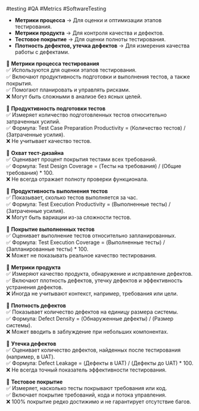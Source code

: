 #testing #QA #Metrics #SoftwareTesting

- **Метрики процесса** → Для оценки и оптимизации этапов тестирования.
- **Метрики продукта** → Для контроля качества и дефектов.
- **Тестовое покрытие** → Для оценки полноты тестирования.
- **Плотность дефектов, утечка дефектов** → Для измерения качества работы с дефектами.

🔹 **Метрики процесса тестирования**  
✅ Используются для оценки этапов тестирования.  
✅ Включают продуктивность подготовки и выполнения тестов, а также покрытия.  
✅ Помогают планировать и управлять рисками.  
❌ Могут быть сложными в анализе без ясных целей.

🔹 **Продуктивность подготовки тестов**  
✅ Измеряет количество подготовленных тестов относительно затраченных усилий.  
✅ Формула: Test Case Preparation Productivity = (Количество тестов) / (Затраченные усилия).  
❌ Не учитывает качество тестов.

🔹 **Охват тест-дизайна**  
✅ Оценивает процент покрытия тестами всех требований.  
✅ Формула: Test Design Coverage = (Тесты на требования) / (Общие требования) * 100.  
❌ Не всегда отражает полноту проверки функционала.

🔹 **Продуктивность выполнения тестов**  
✅ Показывает, сколько тестов выполняется за час.  
✅ Формула: Test Execution Productivity = (Выполненные тесты) / (Затраченные усилия).  
❌ Могут быть вариации из-за сложности тестов.

🔹 **Покрытие выполненных тестов**  
✅ Оценивает выполнение тестов относительно запланированных.  
✅ Формула: Test Execution Coverage = (Выполненные тесты) / (Запланированные тесты) * 100.  
❌ Может не показывать реальное качество тестирования.

🔹 **Метрики продукта**  
✅ Измеряют качество продукта, обнаружение и исправление дефектов.  
✅ Включают плотность дефектов, утечку дефектов и эффективность устранения дефектов.  
❌ Иногда не учитывают контекст, например, требования или цели.

🔹 **Плотность дефектов**  
✅ Показывает количество дефектов на единицу размера системы.  
✅ Формула: Defect Density = (Обнаруженные дефекты) / (Размер системы).  
❌ Может вводить в заблуждение при небольших компонентах.

🔹 **Утечка дефектов**  
✅ Оценивает количество дефектов, найденных после тестирования (например, в UAT).  
✅ Формула: Defect Leakage = (Дефекты в UAT) / (Дефекты до UAT) * 100.  
❌ Не всегда точный показатель эффективности тестирования.

🔹 **Тестовое покрытие**  
✅ Измеряет, насколько тесты покрывают требования или код.  
✅ Включает покрытие требований, кода и потока управления.  
❌ 100% покрытие редко достижимо и не гарантирует отсутствие багов.



